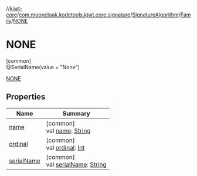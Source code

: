 //[kjwt-core](../../../../../index.md)/[com.mooncloak.kodetools.kjwt.core.signature](../../../index.md)/[SignatureAlgorithm](../../index.md)/[Family](../index.md)/[NONE](index.md)

# NONE

[common]\
@SerialName(value = &quot;None&quot;)

[NONE](index.md)

## Properties

| Name | Summary |
|---|---|
| [name](../../-p-s512/index.md#-372974862%2FProperties%2F1883947000) | [common]<br>val [name](../../-p-s512/index.md#-372974862%2FProperties%2F1883947000): [String](https://kotlinlang.org/api/latest/jvm/stdlib/kotlin/-string/index.html) |
| [ordinal](../../-p-s512/index.md#-739389684%2FProperties%2F1883947000) | [common]<br>val [ordinal](../../-p-s512/index.md#-739389684%2FProperties%2F1883947000): [Int](https://kotlinlang.org/api/latest/jvm/stdlib/kotlin/-int/index.html) |
| [serialName](../serial-name.md) | [common]<br>val [serialName](../serial-name.md): [String](https://kotlinlang.org/api/latest/jvm/stdlib/kotlin/-string/index.html) |
